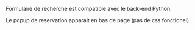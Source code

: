Formulaire de recherche est compatible avec le back-end Python.

Le popup de reservation apparait en bas de page (pas de css fonctionel)

